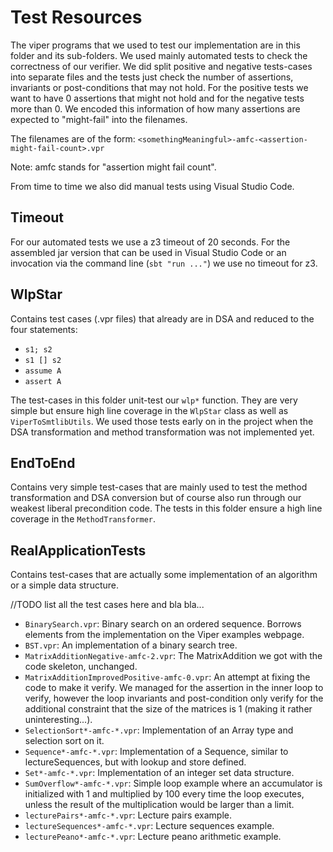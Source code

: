 Test Resources
==============

The viper programs that we used to test our implementation are in this folder and its sub-folders.
We used mainly automated tests to check the correctness of our verifier.
We did split positive and negative tests-cases into separate files and the tests just check the number of assertions,
invariants or post-conditions that may not hold.
For the positive tests we want to have 0 assertions that might not hold and for the negative tests more than 0.
We encoded this information of how many assertions are expected to "might-fail" into the filenames.

The filenames are of the form:
``<somethingMeaningful>-amfc-<assertion-might-fail-count>.vpr``

Note: amfc stands for "assertion might fail count".

From time to time we also did manual tests using Visual Studio Code.

Timeout
-------

For our automated tests we use a z3 timeout of 20 seconds. For the assembled jar version that can be used in Visual
Studio Code or an invocation via the command line (``sbt "run ..."``) we use no timeout for z3.

WlpStar
-------

Contains test cases (.vpr files) that already are in DSA and reduced to the four statements:
* ``s1; s2``
* ``s1 [] s2``
* ``assume A``
* ``assert A``

The test-cases in this folder unit-test our ``wlp*`` function. They are very simple but ensure high line coverage in
the ``WlpStar`` class as well as ``ViperToSmtlibUtils``.
We used those tests early on in the project when the DSA transformation and method transformation was not implemented
yet.

EndToEnd
--------

Contains very simple test-cases that are mainly used to test the method transformation and DSA conversion but of course
also run through our weakest liberal precondition code.
The tests in this folder ensure a high line coverage in the ``MethodTransformer``.

RealApplicationTests
----------------

Contains test-cases that are actually some implementation of an algorithm or a simple data structure.

//TODO list all the test cases here and bla bla...
* ``BinarySearch.vpr``: Binary search on an ordered sequence. Borrows elements
from the implementation on the Viper examples webpage.
* ``BST.vpr``: An implementation of a binary search tree.
* ``MatrixAdditionNegative-amfc-2.vpr``: The MatrixAddition we got with the code skeleton, unchanged.
* ``MatrixAdditionImprovedPositive-amfc-0.vpr``: An attempt at fixing the code to make
it verify. We managed for the assertion in the inner loop to verify,
however the loop invariants and post-condition only verify for the additional
constraint that the size of the matrices is 1 (making it rather
uninteresting...).
* ``SelectionSort*-amfc-*.vpr``: Implementation of an Array type and selection sort on it.
* ``Sequence*-amfc-*.vpr``: Implementation of a Sequence, similar to lectureSequences, but with lookup and store
defined.
* ``Set*-amfc-*.vpr``: Implementation of an integer set data structure.
* ``SumOverflow*-amfc-*.vpr``: Simple loop example where an accumulator is initialized with 1 and multiplied by 100
every time the loop executes, unless the result of the multiplication would be larger than a limit.
* ``lecturePairs*-amfc-*.vpr``: Lecture pairs example.
* ``lectureSequences*-amfc-*.vpr``: Lecture sequences example.
* ``lecturePeano*-amfc-*.vpr``: Lecture peano arithmetic example.
